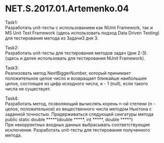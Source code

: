 # NET.S.2017.01.Artemenko.04
Task1:  
Разработать unit-тесты с использованием как NUnit Framework, так и MS Unit Test Framework (здесь использовать подход  Data Driven Testing) для тестирования метода из Задачи3 дня 3. 

Task2:  
Разработать unit-тесты для тестирования методов задач (дни 2-3). (здесь и далее использовать для тестирования NUnit Framework).

Task3:   
Реализовать метод NextBiggerNumber, который принимает положительное целое число и возвращает ближайше наибольшее  целое, состоящее из цифр исходного числа, и - 1 (null), если такого числа не существует.

Task4:  
Разработать метод, позволяющий вычислять корень n-ой степени (n - целое, положительное) из вещественного числа методом Ньютона с заданной точностью. Придерживаться следующей сингатуры метода   
public static double *****(double *****, int *****, double *****)   
При  некорректных входных данных выбрасывать соответствующие исключения. Разработать unit-тесты для тестирования полученного метода.

